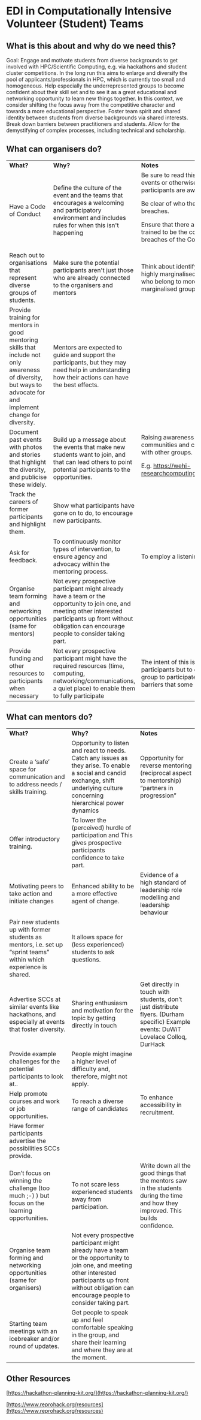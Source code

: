
# EDI in Computationally Intensive Volunteer (Student) Teams

## What is this about and why do we need this?

Goal: Engage and motivate students from diverse backgrounds to get involved with HPC/Scientific Computing, e.g. via hackathons and student cluster competitions. In the long run this aims to enlarge and diversify the pool of applicants/professionals in HPC, which is currently too small and homogeneous.
Help especially the underrepresented groups to become confident about their skill set and to see it as a great educational and networking opportunity to learn new things together. In this context, we consider shifting the focus away from the competitive character and towards a more educational perspective. Foster team spirit and shared identity between students from diverse backgrounds via shared interests. Break down barriers between practitioners and students. Allow for the demystifying of complex processes, including technical and scholarship. 

## What can organisers do?


<table>
  <tr>
   <td><strong>What?</strong>
   </td>
   <td><strong>Why?</strong>
   </td>
   <td><strong>Notes</strong>
   </td>
  </tr>
  <tr>
   <td>Have a Code of Conduct
   </td>
   <td>Define the culture of the event and the teams that encourages a welcoming and participatory environment and includes rules for when this isn't happening
   </td>
   <td>Be sure to read this out at initial events or otherwise make sure that participants are aware of it
<p>
Be clear of who the contacts are for breaches. 
<p>
Ensure that there are people who are trained to be the contacts for breaches of the Code of Conduct.
   </td>
  </tr>
  <tr>
   <td>Reach out to organisations that represent diverse groups of students.
   </td>
   <td>Make sure the potential participants aren't just those who are already connected to the organisers and mentors
   </td>
   <td>Think about identifying people from highly marginalised groups or people who belong to more than one marginalised group (intersectionality). 
   </td>
  </tr>
  <tr>
   <td>Provide training for mentors in good mentoring skills that include not only awareness of diversity, but ways to advocate for and implement change for diversity.
   </td>
   <td>Mentors are expected to guide and support the participants, but they may need help in understanding how their actions can have the best effects.
   </td>
   <td>
   </td>
  </tr>
  <tr>
   <td>Document past events with photos and stories that highlight the diversity, and publicise these widely.
   </td>
   <td>Build up a message about the events that make new students want to join, and that can lead others to point potential participants to the opportunities.
   </td>
   <td>Raising awareness of diverse communities and creating new links with other groups. 
<p>
E.g. <a href="https://wehi-researchcomputing.github.io/students">https://wehi-researchcomputing.github.io/students</a> 
   </td>
  </tr>
  <tr>
   <td>Track the careers of former participants and highlight them.
   </td>
   <td>Show what participants have gone on to do, to encourage new participants.
   </td>
   <td>
   </td>
  </tr>
  <tr>
   <td>Ask for feedback. 
   </td>
   <td>To continuously monitor types of intervention, to ensure agency and advocacy within the mentoring process.
   </td>
   <td>To employ a listening tone…
   </td>
  </tr>
  <tr>
   <td>Organise team forming and networking opportunities (same for mentors)
   </td>
   <td>Not every prospective participant might already have a team or the opportunity to join one, and meeting other interested participants up front without obligation can encourage people to consider taking part.
   </td>
   <td>
   </td>
  </tr>
  <tr>
   <td>Provide funding and other resources to participants when necessary
   </td>
   <td>Not every prospective participant might have the required resources (time, computing, networking/communications, a quiet place) to enable them to fully participate
   </td>
   <td>The intent of this isn't to reward participants but to enable a diverse group to participate by overcoming barriers that some may have
   </td>
  </tr>
</table>



## What can mentors do?


<table>
  <tr>
   <td><strong>What?</strong>
   </td>
   <td><strong>Why?</strong>
   </td>
   <td><strong>Notes</strong>
   </td>
  </tr>
  <tr>
   <td>Create a ‘safe’ space for communication and to address needs / skills training. 
   </td>
   <td>Opportunity to listen and react to needs. Catch any issues as they arise. To enable a social and candid exchange, shift underlying culture concerning hierarchical power dynamics 
   </td>
   <td>Opportunity for reverse mentoring (reciprocal aspect to mentorship) “partners in progression” 
   </td>
  </tr>
  <tr>
   <td>Offer introductory training.
   </td>
   <td>To lower the (perceived) hurdle of participation and This gives prospective participants confidence to take part.
   </td>
   <td>
   </td>
  </tr>
  <tr>
   <td>Motivating peers to take action and initiate changes
   </td>
   <td>Enhanced ability to be a more effective agent of change. 
   </td>
   <td>Evidence of a high standard of leadership role modelling and leadership behaviour 
   </td>
  </tr>
  <tr>
   <td>Pair new students up with former students as mentors, i.e. set up “sprint teams” within which experience is shared.
   </td>
   <td>It allows space for (less experienced) students to ask questions.
   </td>
   <td>
   </td>
  </tr>
  <tr>
   <td>Advertise SCCs at similar events like hackathons, and especially at events that foster diversity.
   </td>
   <td>Sharing enthusiasm and motivation for the topic by getting directly in touch
   </td>
   <td>Get directly in touch with students, don’t just distribute flyers. (Durham specific) Example events:  DuWiT Lovelace Colloq, DurHack
   </td>
  </tr>
  <tr>
   <td>Provide example challenges for the potential participants to look at..
   </td>
   <td>People might imagine a higher level of difficulty and, therefore, might not apply.
   </td>
   <td>
   </td>
  </tr>
  <tr>
   <td>Help promote courses and work or job opportunities. 
   </td>
   <td>To reach a diverse range of candidates 
   </td>
   <td>To enhance accessibility in recruitment.  
   </td>
  </tr>
  <tr>
   <td>Have former participants advertise the possibilities SCCs provide.
   </td>
   <td>
   </td>
   <td>
   </td>
  </tr>
  <tr>
   <td>Don’t focus on winning the challenge (too much ;-) ) but focus on the learning opportunities.
   </td>
   <td>To not scare less experienced students away from participation. 
   </td>
   <td>Write down all the good things that the mentors saw in the students during the time and how they improved. This builds confidence.
   </td>
  </tr>
  <tr>
   <td>Organise team forming and networking opportunities (same for organisers)
   </td>
   <td>Not every prospective participant might already have a team or the opportunity to join one, and meeting other interested participants up front without obligation can encourage people to consider taking part.
   </td>
   <td>
   </td>
  </tr>
  <tr>
   <td>Starting team meetings with an icebreaker and/or round of updates.
   </td>
   <td>Get people to speak up and feel comfortable speaking in the group, and share their learning and where they are at the moment.
   </td>
   <td>
   </td>
  </tr>
</table>




## Other Resources

[https://hackathon-planning-kit.org/](https://hackathon-planning-kit.org/)

[https://www.reprohack.org/resources](https://www.reprohack.org/resources)

